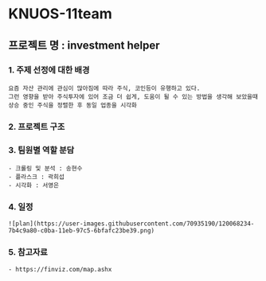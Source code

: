 # KNUOS-11team
## 프로젝트 명 : investment helper

### 1. 주제 선정에 대한 배경
    요즘 자산 관리에 관심이 많아짐에 따라 주식, 코인등이 유행하고 있다.
    그런 영향을 받아 주식투자에 있어 조금 더 쉽게, 도움이 될 수 있는 방법을 생각해 보았을때
    상승 중인 주식을 정렬한 후 동일 업종을 시각화

### 2. 프로젝트 구조


### 3. 팀원별 역할 분담
    - 크롤링 및 분석 : 송현수
    - 플라스크 : 곽희섭
    - 시각화 : 서영은

### 4. 일정
    ![plan](https://user-images.githubusercontent.com/70935190/120068234-7b4c9a80-c0ba-11eb-97c5-6bfafc23be39.png)


### 5. 참고자료
    - https://finviz.com/map.ashx
